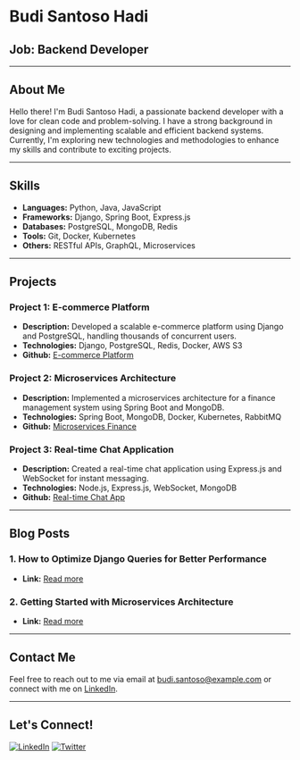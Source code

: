 # Budi Santoso Hadi

## Job: Backend Developer

---

## About Me

Hello there! I'm Budi Santoso Hadi, a passionate backend developer with a love for clean code and problem-solving. I have a strong background in designing and implementing scalable and efficient backend systems. Currently, I'm exploring new technologies and methodologies to enhance my skills and contribute to exciting projects.

---

## Skills

- **Languages:** Python, Java, JavaScript
- **Frameworks:** Django, Spring Boot, Express.js
- **Databases:** PostgreSQL, MongoDB, Redis
- **Tools:** Git, Docker, Kubernetes
- **Others:** RESTful APIs, GraphQL, Microservices

---

## Projects

### Project 1: E-commerce Platform
- **Description:** Developed a scalable e-commerce platform using Django and PostgreSQL, handling thousands of concurrent users.
- **Technologies:** Django, PostgreSQL, Redis, Docker, AWS S3
- **Github:** [E-commerce Platform](https://github.com/BudiSantosoHadi/e-commerce-platform)

### Project 2: Microservices Architecture
- **Description:** Implemented a microservices architecture for a finance management system using Spring Boot and MongoDB.
- **Technologies:** Spring Boot, MongoDB, Docker, Kubernetes, RabbitMQ
- **Github:** [Microservices Finance](https://github.com/BudiSantosoHadi/microservices-finance)

### Project 3: Real-time Chat Application
- **Description:** Created a real-time chat application using Express.js and WebSocket for instant messaging.
- **Technologies:** Node.js, Express.js, WebSocket, MongoDB
- **Github:** [Real-time Chat App](https://github.com/BudiSantosoHadi/realtime-chat-app)

---

## Blog Posts

### 1. How to Optimize Django Queries for Better Performance
- **Link:** [Read more](https://yourblog.com/django-query-optimization)

### 2. Getting Started with Microservices Architecture
- **Link:** [Read more](https://yourblog.com/microservices-architecture)

---

## Contact Me

Feel free to reach out to me via email at budi.santoso@example.com or connect with me on [LinkedIn](https://linkedin.com/in/budisantosohadi).

---

## Let's Connect!

[![LinkedIn](https://img.shields.io/badge/LinkedIn-Connect-blue)](https://linkedin.com/in/budisantosohadi)
[![Twitter](https://img.shields.io/twitter/follow/budisantoso?style=social)](https://twitter.com/budisantoso)
